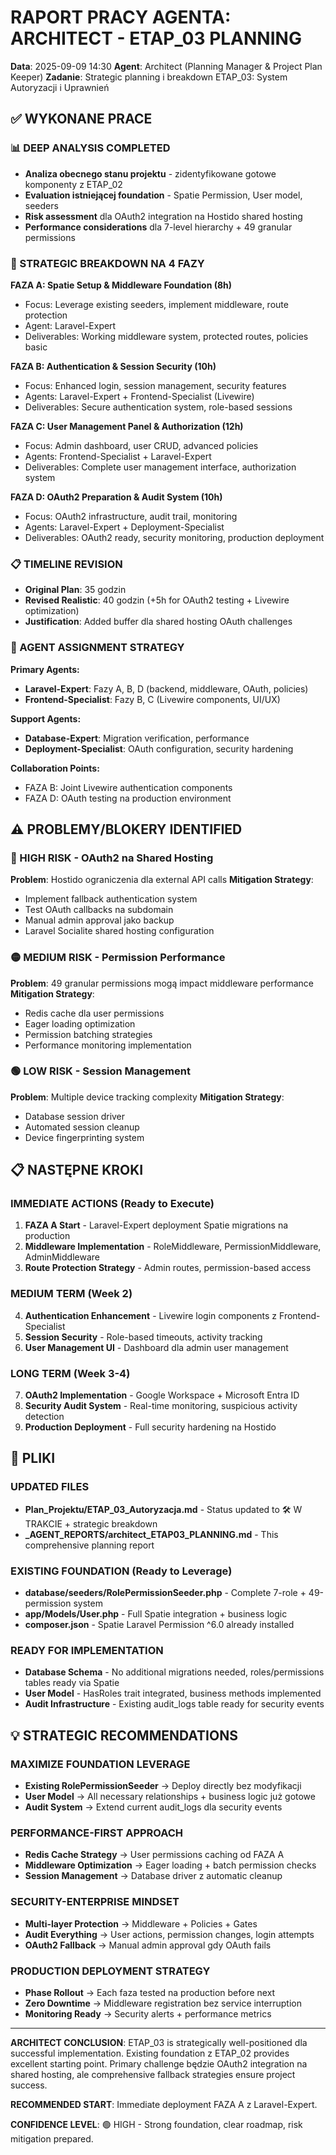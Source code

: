 # RAPORT PRACY AGENTA: ARCHITECT - ETAP_03 PLANNING
**Data**: 2025-09-09 14:30
**Agent**: Architect (Planning Manager & Project Plan Keeper)
**Zadanie**: Strategic planning i breakdown ETAP_03: System Autoryzacji i Uprawnień

## ✅ WYKONANE PRACE

### 📊 DEEP ANALYSIS COMPLETED
- **Analiza obecnego stanu projektu** - zidentyfikowane gotowe komponenty z ETAP_02
- **Evaluation istniejącej foundation** - Spatie Permission, User model, seeders
- **Risk assessment** dla OAuth2 integration na Hostido shared hosting
- **Performance considerations** dla 7-level hierarchy + 49 granular permissions

### 🎯 STRATEGIC BREAKDOWN NA 4 FAZY
**FAZA A: Spatie Setup & Middleware Foundation (8h)**
- Focus: Leverage existing seeders, implement middleware, route protection
- Agent: Laravel-Expert
- Deliverables: Working middleware system, protected routes, policies basic

**FAZA B: Authentication & Session Security (10h)**
- Focus: Enhanced login, session management, security features
- Agents: Laravel-Expert + Frontend-Specialist (Livewire)
- Deliverables: Secure authentication system, role-based sessions

**FAZA C: User Management Panel & Authorization (12h)**
- Focus: Admin dashboard, user CRUD, advanced policies
- Agents: Frontend-Specialist + Laravel-Expert
- Deliverables: Complete user management interface, authorization system

**FAZA D: OAuth2 Preparation & Audit System (10h)**
- Focus: OAuth2 infrastructure, audit trail, monitoring
- Agents: Laravel-Expert + Deployment-Specialist
- Deliverables: OAuth2 ready, security monitoring, production deployment

### 📋 TIMELINE REVISION
- **Original Plan**: 35 godzin
- **Revised Realistic**: 40 godzin (+5h for OAuth2 testing + Livewire optimization)
- **Justification**: Added buffer dla shared hosting OAuth challenges

### 🤝 AGENT ASSIGNMENT STRATEGY
**Primary Agents:**
- **Laravel-Expert**: Fazy A, B, D (backend, middleware, OAuth, policies)
- **Frontend-Specialist**: Fazy B, C (Livewire components, UI/UX)

**Support Agents:**  
- **Database-Expert**: Migration verification, performance
- **Deployment-Specialist**: OAuth configuration, security hardening

**Collaboration Points:**
- FAZA B: Joint Livewire authentication components
- FAZA D: OAuth testing na production environment

## ⚠️ PROBLEMY/BLOKERY IDENTIFIED

### 🔴 HIGH RISK - OAuth2 na Shared Hosting
**Problem**: Hostido ograniczenia dla external API calls
**Mitigation Strategy**:
- Implement fallback authentication system
- Test OAuth callbacks na subdomain
- Manual admin approval jako backup
- Laravel Socialite shared hosting configuration

### 🟡 MEDIUM RISK - Permission Performance  
**Problem**: 49 granular permissions mogą impact middleware performance
**Mitigation Strategy**:
- Redis cache dla user permissions
- Eager loading optimization
- Permission batching strategies
- Performance monitoring implementation

### 🟢 LOW RISK - Session Management
**Problem**: Multiple device tracking complexity
**Mitigation Strategy**:
- Database session driver
- Automated session cleanup
- Device fingerprinting system

## 📋 NASTĘPNE KROKI

### IMMEDIATE ACTIONS (Ready to Execute)
1. **FAZA A Start** - Laravel-Expert deployment Spatie migrations na production
2. **Middleware Implementation** - RoleMiddleware, PermissionMiddleware, AdminMiddleware
3. **Route Protection Strategy** - Admin routes, permission-based access

### MEDIUM TERM (Week 2)
4. **Authentication Enhancement** - Livewire login components z Frontend-Specialist
5. **Session Security** - Role-based timeouts, activity tracking
6. **User Management UI** - Dashboard dla admin user management

### LONG TERM (Week 3-4)  
7. **OAuth2 Implementation** - Google Workspace + Microsoft Entra ID
8. **Security Audit System** - Real-time monitoring, suspicious activity detection
9. **Production Deployment** - Full security hardening na Hostido

## 📁 PLIKI

### UPDATED FILES
- **Plan_Projektu/ETAP_03_Autoryzacja.md** - Status updated to 🛠️ W TRAKCIE + strategic breakdown
- **_AGENT_REPORTS/architect_ETAP03_PLANNING.md** - This comprehensive planning report

### EXISTING FOUNDATION (Ready to Leverage)
- **database/seeders/RolePermissionSeeder.php** - Complete 7-role + 49-permission system
- **app/Models/User.php** - Full Spatie integration + business logic
- **composer.json** - Spatie Laravel Permission ^6.0 already installed

### READY FOR IMPLEMENTATION
- **Database Schema** - No additional migrations needed, roles/permissions tables ready via Spatie
- **User Model** - HasRoles trait integrated, business methods implemented
- **Audit Infrastructure** - Existing audit_logs table ready for security events

## 💡 STRATEGIC RECOMMENDATIONS

### MAXIMIZE FOUNDATION LEVERAGE  
- **Existing RolePermissionSeeder** → Deploy directly bez modyfikacji
- **User Model** → All necessary relationships + business logic już gotowe
- **Audit System** → Extend current audit_logs dla security events

### PERFORMANCE-FIRST APPROACH
- **Redis Cache Strategy** → User permissions caching od FAZA A
- **Middleware Optimization** → Eager loading + batch permission checks
- **Session Management** → Database driver z automatic cleanup

### SECURITY-ENTERPRISE MINDSET
- **Multi-layer Protection** → Middleware + Policies + Gates
- **Audit Everything** → User actions, permission changes, login attempts  
- **OAuth2 Fallback** → Manual admin approval gdy OAuth fails

### PRODUCTION DEPLOYMENT STRATEGY
- **Phase Rollout** → Each faza tested na production before next
- **Zero Downtime** → Middleware registration bez service interruption
- **Monitoring Ready** → Security alerts + performance metrics

---

**ARCHITECT CONCLUSION**: ETAP_03 is strategically well-positioned dla successful implementation. Existing foundation z ETAP_02 provides excellent starting point. Primary challenge będzie OAuth2 integration na shared hosting, ale comprehensive fallback strategies ensure project success. 

**RECOMMENDED START**: Immediate deployment FAZA A z Laravel-Expert.

**CONFIDENCE LEVEL**: 🟢 HIGH - Strong foundation, clear roadmap, risk mitigation prepared.